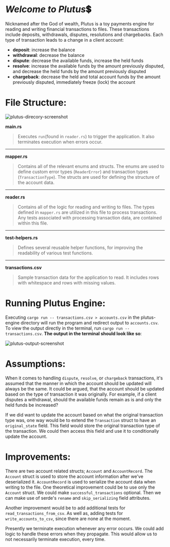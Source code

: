 # *Welcome to Plutus*:heavy_dollar_sign:
Nicknamed after the God of wealth, Plutus is a toy payments engine for reading and writing financial transactions to files. These transactions include deposits, withdrawals, disputes, resolutions and chargebacks. Each type of transaction leads to a change in a client account:

- **deposit**: increase the balance
- **withdrawal**: decrease the balance
- **dispute**: decrease the available funds, increase the held funds
- **resolve**: increase the available funds by the amount previously disputed, and decrease the held funds by the amount previously disputed
- **chargeback**: decrease the held and total account funds by the amount previously disputed, immediately freeze (lock) the account

# **File Structure**:
![plutus-direcory-screenshot](https://user-images.githubusercontent.com/52143693/193697394-6bf10898-97cd-42a9-943f-a79b25ae46ed.png)

**main.rs**
> Executes `run`(found in `reader.rs`) to trigger the application. It also terminates execution when errors occur.
---
**mapper.rs**
> Contains all of the relevant enums and structs. The enums are used to define custom error types (`ReaderError`) and transaction types (`TransactionType`). The structs are used for defining the structure of the account data.
---
**reader.rs**
> Contains all of the logic for reading and writing to files. The types defined in `mapper.rs` are utilized in this file to process transactions. Any tests associated with processing transaction data, are contained within this file.
---
**test-helpers.rs**
> Defines several reusable helper functions, for improving the readability of various test functions.
---
**transactions.csv**
> Sample transaction data for the application to read. It includes rows with whitespace and rows with missing values.

# **Running Plutus Engine**:
Executing `cargo run -- transactions.csv > accounts.csv` in the plutus-engine directory will run the program and redirect output to `accounts.csv`. To view the output directly in the terminal, run `cargo run -- transactions.csv`. **The output in the terminal should look like so**:

![plutus-output-screenshot](https://user-images.githubusercontent.com/52143693/193699004-58b50ead-bda2-4b13-9f47-cb03a8329538.png)

# **Assumptions**:
When it comes to handling `dispute`, `resolve`, or `chargeback` transactions, it's assumed that the manner in which the account should be updated will always be the same. It could be argued, that the account should be updated based on the type of transaction it was originally. For example, if a client disputes a withdrawal, should the available funds remain as is and only the held funds be increased? 

If we did want to update the account based on what the original transaction type was, one way would be to extend the `Transaction` struct to have an `original_state` field. This field would store the original transaction type of the transaction. We could then access this field and use it to conditionally update the account.

# **Improvements**:
There are two account related structs; `Account` and `AccountRecord`. The `Account` struct is used to store the account information after we've deserialized it. `AccountRecord` is used to serialize the account data when writing to the file. One theoretical improvement could be to use only the `Account` struct. We could make `successful_transactions` optional. Then we can make use of serde's `rename` and `skip_serializing` field attributes.

Another improvement would be to add additional tests for `read_transactions_from_csv`. As well as, adding tests for `write_accounts_to_csv`, since there are none at the moment.

Presently we terminate execution whenever any error occurs. We could add logic to handle these errors when they propagate. This would allow us to not necessarily terminate execution, every time.
